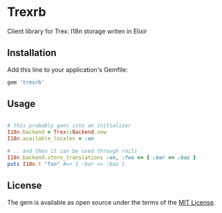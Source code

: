 # Trexrb

Client library for Trex: I18n storage writen in Elixir

## Installation

Add this line to your application's Gemfile:

```ruby
gem 'trexrb'
```

## Usage

```ruby

# this probably goes into an initializer
I18n.backend = Trex::Backend.new
I18n.available_locales = :en

# .. and then it can be used through rails
I18n.backend.store_translations :en, :foo => { :bar => :baz }
puts I18n.t "foo" #=> { :bar => :baz }

```


## License

The gem is available as open source under the terms of the [MIT License](http://opensource.org/licenses/MIT).
